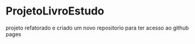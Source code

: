 # ProjetoLivroEstudo
projeto refatorado e criado um novo repositorio para ter acesso ao github pages
